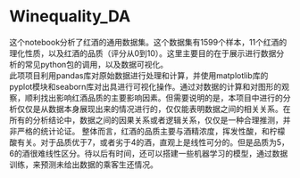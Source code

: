 # Winequality_DA
这个notebook分析了红酒的通用数据集。这个数据集有1599个样本，11个红酒的理化性质，以及红酒的品质（评分从0到10）。这里主要目的在于展示进行数据分析的常见python包的调用，以及数据可视化。  
此项项目利用pandas库对原始数据进行处理和计算，并使用matplotlib库的pyplot模块和seaborn库对出具进行可视化操作。通过对数据的计算和对图形的观察，顺利找出影响红酒品质的主要影响因素。但需要说明的是，本项目中进行的分析仅仅是从数据本身展现出来的情况进行的，仅仅能表明数据之间的相关关系。在所有的分析结论中，数据之间的因果关系或者逻辑关系，仅仅是一种合理推测，并非严格的统计论证。 整体而言，红酒的品质主要与酒精浓度，挥发性酸，和柠檬酸有关。对于品质优于7，或者劣于4的酒，直观上是线性可分的。但是品质为5，6的酒很难线性区分。待以后有时间，还可以搭建一些机器学习的模型，通过数据训练，来预测未给出数据的乘客生还情况。
